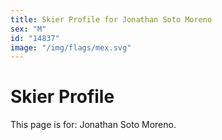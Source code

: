 ```yaml
---
title: Skier Profile for Jonathan Soto Moreno
sex: "M"
id: "14837"
image: "/img/flags/mex.svg" 
---
```


# Skier Profile

This page is for: Jonathan Soto Moreno.
    